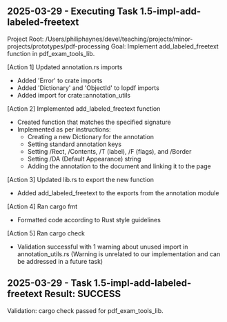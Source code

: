## 2025-03-29 - Executing Task 1.5-impl-add-labeled-freetext
Project Root: /Users/philiphaynes/devel/teaching/projects/minor-projects/prototypes/pdf-processing
Goal: Implement add_labeled_freetext function in pdf_exam_tools_lib.

[Action 1] Updated annotation.rs imports
- Added 'Error' to crate imports
- Added 'Dictionary' and 'ObjectId' to lopdf imports
- Added import for crate::annotation_utils

[Action 2] Implemented add_labeled_freetext function
- Created function that matches the specified signature
- Implemented as per instructions:
  - Creating a new Dictionary for the annotation
  - Setting standard annotation keys
  - Setting /Rect, /Contents, /T (label), /F (flags), and /Border
  - Setting /DA (Default Appearance) string
  - Adding the annotation to the document and linking it to the page

[Action 3] Updated lib.rs to export the new function
- Added add_labeled_freetext to the exports from the annotation module

[Action 4] Ran cargo fmt
- Formatted code according to Rust style guidelines

[Action 5] Ran cargo check
- Validation successful with 1 warning about unused import in annotation_utils.rs
  (Warning is unrelated to our implementation and can be addressed in a future task)

## 2025-03-29 - Task 1.5-impl-add-labeled-freetext Result: SUCCESS
Validation: cargo check passed for pdf_exam_tools_lib.
